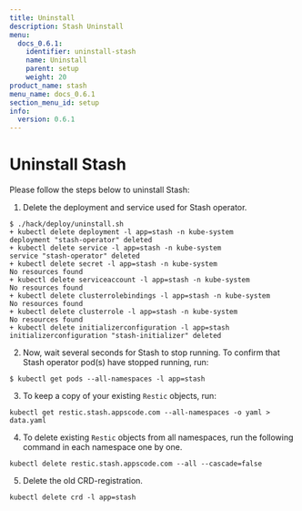 ```yaml
---
title: Uninstall
description: Stash Uninstall
menu:
  docs_0.6.1:
    identifier: uninstall-stash
    name: Uninstall
    parent: setup
    weight: 20
product_name: stash
menu_name: docs_0.6.1
section_menu_id: setup
info:
  version: 0.6.1
---
```


# Uninstall Stash
Please follow the steps below to uninstall Stash:

1. Delete the deployment and service used for Stash operator.
```console
$ ./hack/deploy/uninstall.sh
+ kubectl delete deployment -l app=stash -n kube-system
deployment "stash-operator" deleted
+ kubectl delete service -l app=stash -n kube-system
service "stash-operator" deleted
+ kubectl delete secret -l app=stash -n kube-system
No resources found
+ kubectl delete serviceaccount -l app=stash -n kube-system
No resources found
+ kubectl delete clusterrolebindings -l app=stash -n kube-system
No resources found
+ kubectl delete clusterrole -l app=stash -n kube-system
No resources found
+ kubectl delete initializerconfiguration -l app=stash
initializerconfiguration "stash-initializer" deleted
```

2. Now, wait several seconds for Stash to stop running. To confirm that Stash operator pod(s) have stopped running, run:
```console
$ kubectl get pods --all-namespaces -l app=stash
```

3. To keep a copy of your existing `Restic` objects, run:
```console
kubectl get restic.stash.appscode.com --all-namespaces -o yaml > data.yaml
```

4. To delete existing `Restic` objects from all namespaces, run the following command in each namespace one by one.
```
kubectl delete restic.stash.appscode.com --all --cascade=false
```

5. Delete the old CRD-registration.
```console
kubectl delete crd -l app=stash
```
